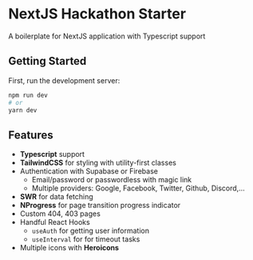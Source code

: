 # NextJS Hackathon Starter
A boilerplate for NextJS application with Typescript support

Getting Started
--------

First, run the development server:

```bash
npm run dev
# or
yarn dev
```

Features
--------

 - **Typescript** support
 - **TailwindCSS** for styling with utility-first classes
 - Authentication with Supabase or Firebase
    - Email/password or passwordless with magic link
    - Multiple providers: Google, Facebook, Twitter, Github, Discord,...
 - **SWR** for data fetching
 - **NProgress** for page transition progress indicator
 - Custom 404, 403 pages
 - Handful React Hooks
   - `useAuth` for getting user information
   - `useInterval` for for timeout tasks
 - Multiple icons with **Heroicons**